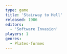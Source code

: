 ```yaml
---
type: game
title: 'Stairway to Hell'
released: 1986
editors: 
  - 'Software Invasion'
players: 1
genres:
  - Plates-formes
---
```

